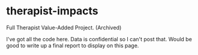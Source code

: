 # therapist-impacts
Full Therapist Value-Added Project. (Archived)


I've got all the code here. Data is confidential so I can't post that. Would be good to write up a final report to display on this page.
